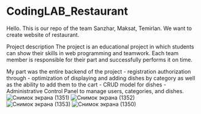 # CodingLAB_Restaurant
Hello. This is our repo of the team Sanzhar, Maksat, Temirlan. We want to create website of restaurant.
  
  Project description
      The project is an educational project in which students can show their skills in web programming and teamwork. Each team member is responsible for their part and       successfully performs it on time.
  
  My part was the entire backend of the project 
    - registration authorization through
    - optimization of displaying and adding dishes by category as well as the ability to add them to the cart
    - CRUD model for dishes
    - Administrative Control Panel to manage users, categories, and dishes.
    ![Снимок экрана (1351)](https://user-images.githubusercontent.com/68071028/179494840-53a7efe6-fbb6-4ccd-b8ae-ea7b8c5168a2.png)
    ![Снимок экрана (1352)](https://user-images.githubusercontent.com/68071028/179494847-ad6fb1d5-1d66-44f7-a527-16932b656c73.png)
![Снимок экрана (1353)](https://user-images.githubusercontent.com/68071028/179494851-ac7433be-dbef-4056-aeff-f3a2ab5b506c.png)
![Снимок экрана (1350)](https://user-images.githubusercontent.com/68071028/179494818-0d075556-449a-4adb-bb84-a7dc4a059d02.png)
